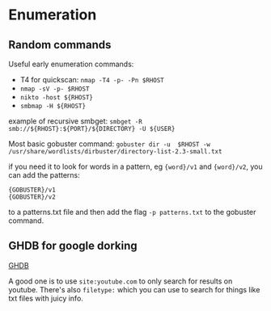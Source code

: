 # Enumeration

## Random commands

Useful early enumeration commands:
* T4 for quickscan: `nmap -T4 -p- -Pn $RHOST`
* `nmap -sV -p- $RHOST`
* `nikto -host ${RHOST}`
* `smbmap -H ${RHOST}`

example of recursive smbget:
`smbget -R smb://${RHOST}:${PORT}/${DIRECTORY} -U ${USER}`

Most basic gobuster command:
`gobuster dir -u  $RHOST -w /usr/share/wordlists/dirbuster/directory-list-2.3-small.txt`

if you need it to look for words in a pattern, eg `{word}/v1` and `{word}/v2`, you can add the patterns:

```
{GOBUSTER}/v1
{GOBUSTER}/v2
```
to a patterns.txt file and then add the flag `-p patterns.txt` to the gobuster command.

## GHDB for google dorking

[GHDB](https://www.exploit-db.com/google-hacking-database)

A good one is to use `site:youtube.com` to only search for results on youtube.
There's also `filetype:` which you can use to search for things like txt files with juicy info.
